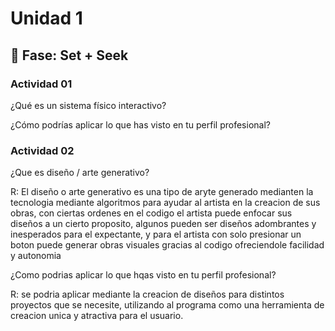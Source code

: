 # Unidad 1

## 🔎 Fase: Set + Seek

### Actividad 01

¿Qué es un sistema físico interactivo? 

¿Cómo podrías aplicar lo que has visto en tu perfil profesional?

### Actividad 02

¿Que es diseño / arte generativo?

R: El diseño o arte generativo es una tipo de aryte generado medianten la tecnologia mediante algoritmos para ayudar al artista en la creacion de sus obras, con ciertas ordenes en el codigo el artista puede enfocar sus diseños a un cierto proposito, algunos pueden ser diseños adombrantes y inesperados para el expectante, y para el artista con solo presionar un boton puede generar obras visuales gracias al codigo ofreciendole facilidad y autonomia

¿Como podrias aplicar lo que hqas visto en tu perfil profesional?

R: se podria aplicar mediante la creacion de diseños para distintos proyectos que se necesite, utilizando al programa como una herramienta de creacion unica y atractiva para el usuario.
